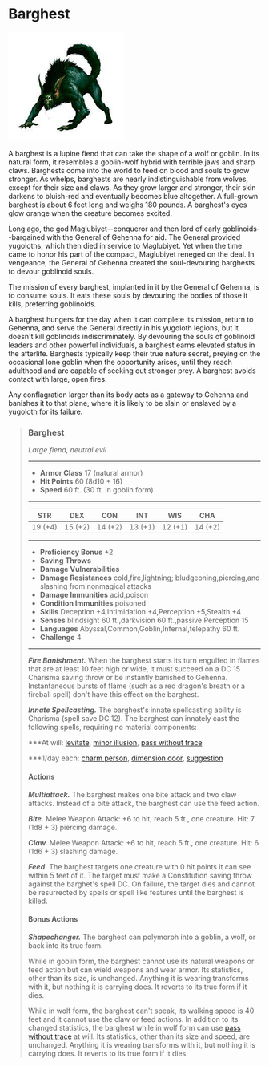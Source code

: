 # Barghest
![Barghest](Barghest.jpg)

A barghest is a lupine fiend that can take the shape of a wolf or goblin. In its natural form, it resembles a goblin-wolf hybrid with terrible jaws and sharp claws. Barghests come into the world to feed on blood and souls to grow stronger. As whelps, barghests are nearly indistinguishable from wolves, except for their size and claws. As they grow larger and stronger, their skin darkens to bluish-red and eventually becomes blue altogether. A full-grown barghest is about 6 feet long and weighs 180 pounds. A barghest's eyes glow orange when the creature becomes excited.

Long ago, the god Maglubiyet--conqueror and then lord of early goblinoids--bargained with the General of Gehenna for aid. The General provided yugoloths, which then died in service to Maglubiyet. Yet when the time came to honor his part of the compact, Maglubiyet reneged on the deal. In vengeance, the General of Gehenna created the soul-devouring barghests to devour goblinoid souls.

The mission of every barghest, implanted in it by the General of Gehenna, is to consume souls. It eats these souls by devouring the bodies of those it kills, preferring goblinoids.

A barghest hungers for the day when it can complete its mission, return to Gehenna, and serve the General directly in his yugoloth legions, but it doesn't kill goblinoids indiscriminately. By devouring the souls of goblinoid leaders and other powerful individuals, a barghest earns elevated status in the afterlife. Barghests typically keep their true nature secret, preying on the occasional lone goblin when the opportunity arises, until they reach adulthood and are capable of seeking out stronger prey. A barghest avoids contact with large, open fires.

Any conflagration larger than its body acts as a gateway to Gehenna and banishes it to that plane, where it is likely to be slain or enslaved by a yugoloth for its failure.

>### Barghest
>*Large fiend, neutral evil*
>___
>- **Armor Class** 17 (natural armor)
>- **Hit Points** 60 (8d10 + 16)
>- **Speed** 60 ft. (30 ft. in goblin form)
>___
>|**STR**|**DEX**|**CON**|**INT**|**WIS**|**CHA**|
>|:---:|:---:|:---:|:---:|:---:|:---:|
>|19 (+4)|15 (+2)|14 (+2)|13 (+1)|12 (+1)|14 (+2)|
>
>___
>- **Proficiency Bonus** +2
>- **Saving Throws** 
>- **Damage Vulnerabilities** 
>- **Damage Resistances** cold,fire,lightning; bludgeoning,piercing,and slashing from nonmagical attacks
>- **Damage Immunities** acid,poison
>- **Condition Immunities** poisoned
>- **Skills** Deception +4,Intimidation +4,Perception +5,Stealth +4
>- **Senses** blindsight 60 ft.,darkvision 60 ft.,passive Perception 15
>- **Languages** Abyssal,Common,Goblin,Infernal,telepathy 60 ft.
>- **Challenge** 4
>___
>***Fire Banishment.*** When the barghest starts its turn engulfed in flames that are at least 10 feet high or wide, it must succeed on a DC 15 Charisma saving throw or be instantly banished to Gehenna. Instantaneous bursts of flame (such as a red dragon's breath or a fireball spell) don't have this effect on the barghest.
>
>***Innate Spellcasting.*** The barghest's innate spellcasting ability is Charisma (spell save DC 12). The barghest can innately cast the following spells, requiring no material components:
>
>***At will: [levitate](.***/Magic/Spells/levitate.md), [minor illusion](../Magic/Spells/minor-illusion.md), [pass without trace](../Magic/Spells/pass-without-trace.md)
>
>***1/day each: [charm person](.***/Magic/Spells/charm-monster.md), [dimension door](../Magic/Spells/dimension-door.md), [suggestion](../Magic/Spells/suggestion.md)
>
>#### Actions
>***Multiattack.*** The barghest makes one bite attack and two claw attacks. Instead of a bite attack, the barghest can use the feed action.
>
>***Bite.*** Melee Weapon Attack: +6 to hit, reach 5 ft., one creature. Hit: 7 (1d8 + 3) piercing damage.
>
>***Claw.*** Melee Weapon Attack: +6 to hit, reach 5 ft., one creature. Hit: 6 (1d6 + 3) slashing damage.
>
>***Feed.*** The barghest targets one creature with 0 hit points it can see within 5 feet of it. The target must make a Constitution saving throw against the barghet's spell DC. On failure, the target dies and cannot be resurrected by spells or spell like features until the barghest is killed.
>
>#### Bonus Actions
>
>***Shapechanger.*** The barghest can polymorph into a goblin, a wolf, or back into its true form.
>
>While in goblin form, the barghest cannot use its natural weapons or feed action but can wield weapons and wear armor. Its statistics, other than its size, is unchanged. Anything it is wearing transforms with it, but nothing it is carrying does. It reverts to its true form if it dies.
>
>While in wolf form, the barghest can't speak, its walking speed is 40 feet and it cannot use the claw or feed actions. In addition to its changed statistics, the barghest while in wolf form can use [pass without trace](../Magic/Spells/pass-without-trace.md) at will. Its statistics, other than its size and speed, are unchanged. Anything it is wearing transforms with it, but nothing it is carrying does. It reverts to its true form if it dies.
>
